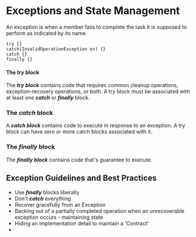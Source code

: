 ﻿# Exceptions and State Management

An exception is when a member fails to complete the task it is supposed to perform as indicated by its name.

```
try {}
catch(InvalidOperationException ex) {}
catch {}
finally {}
```

#### The ___try___ block

The ___try block___ contains code that requires common cleanup operations, exception-recovery operations, or both. A try
block
must be associated with at least one ___catch___ or ___finally___ block.

### The ___catch___ block

A ___catch block___ contains code to execute in response to an exception. A try block can have zero or more catch blocks
associated with it.

### The ___finally___ block

The ___finally block___ contains code that's guarantee to execute.

## Exception Guidelines and Best Practices

- Use ___finally___ blocks liberally
- Don't ___catch___ everything
- Recover gracefully from an Exception
- Backing out of a partially completed operation when an unrecoverable exception occurs - maintaining state
- Hiding an implementation detail to maintain a 'Contract'
- 
